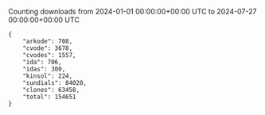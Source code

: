 
Counting downloads from 2024-01-01 00:00:00+00:00 UTC to 2024-07-27 00:00:00+00:00 UTC

```
{
    "arkode": 708,
    "cvode": 3678,
    "cvodes": 1557,
    "ida": 706,
    "idas": 300,
    "kinsol": 224,
    "sundials": 84020,
    "clones": 63458,
    "total": 154651
}
```
